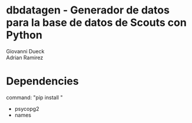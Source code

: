 # dbdatagen - Generador de datos para la base de datos de Scouts con Python
Giovanni Dueck \
Adrian Ramirez

# Dependencies
command: "pip install <pkgname>"
- psycopg2
- names
